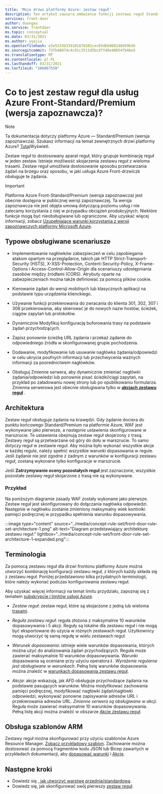 ```yaml
---
title: 'Moje drzwi platformy Azure: zestaw reguł'
description: Ten artykuł zawiera omówienie funkcji zestawu reguł Standard/Premium systemu Azure.
services: front-door
author: duongau
ms.service: frontdoor
ms.topic: conceptual
ms.date: 03/31/2021
ms.author: yuajia
ms.openlocfilehash: e3e5333b339101676582cec03dbb960148d59b56
ms.sourcegitcommit: 73fb48074c4c91c3511d5bcdffd6e40854fb46e5
ms.translationtype: MT
ms.contentlocale: pl-PL
ms.lasthandoff: 03/31/2021
ms.locfileid: "106067558"
---
```

# <a name="what-is-a-rule-set-for-azure-front-door-standardpremium-preview"></a>Co to jest zestaw reguł dla usług Azure Front-Standard/Premium (wersja zapoznawcza)?

> [!Note]
> Ta dokumentacja dotyczy platformy Azure — Standard/Premium (wersja zapoznawcza). Szukasz informacji na temat zewnętrznych drzwi platformy Azure? [Tutaj](../front-door-overview.md)Wyświetl.

Zestaw reguł to dostosowany aparat reguł, który grupuje kombinację reguł w jeden zestaw. Istnieje możliwość skojarzenia zestawu reguł z wieloma trasami. Zestaw reguł umożliwia dostosowanie sposobu przetwarzania żądań na brzegu oraz sposobu, w jaki usługa Azure Front-drzwiczk obsługuje te żądania.

> [!IMPORTANT]
> Platforma Azure Front-Standard/Premium (wersja zapoznawcza) jest obecnie dostępna w publicznej wersji zapoznawczej.
> Ta wersja zapoznawcza nie jest objęta umową dotyczącą poziomu usług i nie zalecamy korzystania z niej w przypadku obciążeń produkcyjnych. Niektóre funkcje mogą być nieobsługiwane lub ograniczone.
> Aby uzyskać więcej informacji, zobacz [Uzupełniające warunki korzystania z wersji zapoznawczych platformy Microsoft Azure](https://azure.microsoft.com/support/legal/preview-supplemental-terms/).

## <a name="common-supported-scenarios"></a>Typowe obsługiwane scenariusze

* Implementowanie nagłówków zabezpieczeń w celu zapobiegania atakom opartym na przeglądarce, takich jak HTTP Strict-Transport-Security (HSTS), X-XSS-Protection, Content-Security-Policy, X-Frame-Options i Access-Control-Allow-Origin dla scenariuszy udostępniania zasobów między źródłami (CORS). Atrybuty oparte na zabezpieczeniach można także definiować za pomocą plików cookie.

* Kierowanie żądań do wersji mobilnych lub klasycznych aplikacji na podstawie typu urządzenia klienckiego.

* Używanie funkcji przekierowania do zwracania do klienta 301, 302, 307 i 308 przekierowania, aby skierować je do nowych nazw hostów, ścieżek, ciągów zapytań lub protokołów.

* Dynamicznie Modyfikuj konfigurację buforowania trasy na podstawie żądań przychodzących.

* Zapisz ponownie ścieżkę URL żądania i przekaż żądanie do odpowiedniego źródła w skonfigurowanej grupie pochodzenia.

* Dodawanie, modyfikowanie lub usuwanie nagłówka żądania/odpowiedzi w celu ukrycia poufnych informacji lub przechwycenia ważnych informacji za poorednictwem nagłówków.

* Obsługuj Zmienne serwera, aby dynamicznie zmieniać nagłówki żądania/odpowiedzi lub ponownie pisać ścieżki/ciągi zapytań, na przykład po załadowaniu nowej strony lub po opublikowaniu formularza. Zmienna serwerowa jest obecnie obsługiwana tylko w **[akcjach zestawu reguł](concept-rule-set-actions.md)** .

## <a name="architecture"></a>Architektura

Zestaw reguł obsługuje żądania na krawędzi. Gdy żądanie dociera do punktu końcowego Standard/Premium na platformie Azure, WAF jest wykonywane jako pierwsze, a następnie ustawienia skonfigurowane w marszrucie. Te ustawienia obejmują zestaw reguł skojarzony z trasą. Zestawy reguł są przetwarzane od góry do dołu w marszrucie. To samo dotyczy reguł w zestawie reguł. Aby można było wykonać wszystkie akcje w każdej regule, należy spełnić wszystkie warunki dopasowania w regule. Jeśli żądanie nie jest zgodne z żadnym z warunków w konfiguracji zestawu reguł, zostaną wykonane tylko konfiguracje w marszrucie.

Jeśli **Zatrzymywanie oceny pozostałych reguł** jest zaznaczone, wszystkie pozostałe zestawy reguł skojarzone z trasą nie są wykonywane.  

### <a name="example"></a>Przykład

Na poniższym diagramie zasady WAF zostały wykonane jako pierwsze. Zestaw reguł jest skonfigurowany do dołączania nagłówka odpowiedzi. Następnie w nagłówku zostanie zmieniony maksymalny wiek kontrolki pamięci podręcznej w przypadku spełnienia warunku dopasowywania.

:::image type="content" source="../media/concept-rule-set/front-door-rule-set-architecture-1.png" alt-text="Diagram przedstawiający architekturę zestawu reguł." lightbox="../media/concept-rule-set/front-door-rule-set-architecture-1-expanded.png":::

## <a name="terminology"></a>Terminologia

Za pomocą zestawu reguł dla drzwi frontonu platformy Azure można utworzyć kombinację konfiguracji zestawu reguł, z których każdy składa się z zestawu reguł. Poniżej przedstawiono kilka przydatnych terminologii, które należy wykonać podczas konfigurowania zestawu reguł.

Aby uzyskać więcej informacji na temat limitu przydziału, zapoznaj się z tematem [subskrypcje i limitów usługi Azure](../../azure-resource-manager/management/azure-subscription-service-limits.md).

* *Zestaw reguł*: zestaw reguł, które są skojarzone z jedną lub wieloma [trasami](concept-route.md).

* *Reguła zestawu reguł*: reguła złożona z maksymalnie 10 warunków dopasowywania i 5 akcji. Reguły są lokalne dla zestawu reguł i nie mogą być eksportowane do użycia w różnych zestawach reguł. Użytkownicy mogą utworzyć tę samą regułę w wielu zestawach reguł.

* *Warunek dopasowania*: istnieje wiele warunków dopasowania, których można użyć do analizowania żądań przychodzących. Reguła może zawierać maksymalnie 10 warunków dopasowywania. Warunki dopasowania są oceniane przy użyciu operatora **i** . *Wyrażenie regularne jest obsługiwane w warunkach*. Pełną listę warunków dopasowania można znaleźć w [warunkach dopasowania zestawu reguł](concept-rule-set-match-conditions.md).

* *Akcja*: akcje wskazują, jak AFD obsługuje przychodzące żądania na podstawie pasujących warunków. Można modyfikować zachowania pamięci podręcznej, modyfikować nagłówki żądań/nagłówki odpowiedzi, wykonywać ponowne zapisywanie adresów URL i przekierowania adresów URL. *Zmienne serwera są obsługiwane w akcji*. Reguła może zawierać maksymalnie 10 warunków dopasowywania. Pełną listę akcji można znaleźć w obszarze [Akcje zestawu reguł](concept-rule-set-actions.md).

## <a name="arm-template-support"></a>Obsługa szablonów ARM

Zestawy reguł można skonfigurować przy użyciu szablonów Azure Resource Manager. [Zobacz przykładowy szablon](https://github.com/Azure/azure-quickstart-templates/tree/master/201-front-door-standard-premium-rule-set). Zachowanie można dostosować za pomocą fragmentów kodu JSON lub Bicep zawartych w przykładach dokumentacji, aby [dopasować warunki](concept-rule-set-match-conditions.md) i [Akcje](concept-rule-set-actions.md).

## <a name="next-steps"></a>Następne kroki

* Dowiedz się [, jak utworzyć warstwę przednią/standardową](create-front-door-portal.md).
* Dowiedz się, jak skonfigurować swój pierwszy [zestaw reguł](how-to-configure-rule-set.md).
